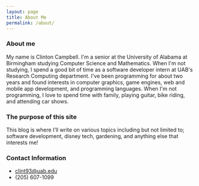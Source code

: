 ```yaml
---
layout: page
title: About Me
permalink: /about/
---
```


### About me
My name is Clinton Campbell. I'm a senior at the University of Alabama at Birmingham studying Computer Science and Mathematics. When I'm not studying, I spend a good bit of time as a software developer intern at UAB's Research Computing department. I've been programming for about two years and found interests in computer graphics, game engines, web and mobile app development, and programming languages. When I'm not programming, I love to spend time with family, playing guitar, bike riding, and attending car shows. 

### The purpose of this site
This blog is where I'll write on various topics including but not limited to; software development, disney tech, gardening, and anything else that interests me! 

### Contact Information

- clint93@uab.edu
- (205) 607-1099